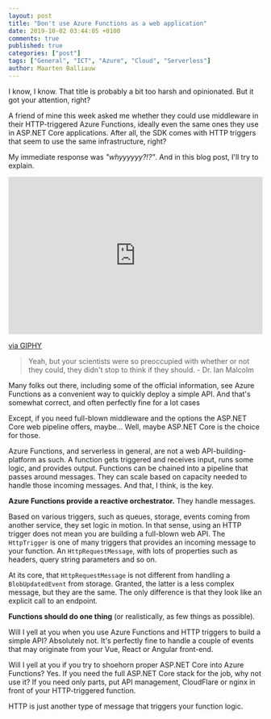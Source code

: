 ```yaml
---
layout: post
title: "Don't use Azure Functions as a web application"
date: 2019-10-02 03:44:05 +0100
comments: true
published: true
categories: ["post"]
tags: ["General", "ICT", "Azure", "Cloud", "Serverless"]
author: Maarten Balliauw
---
```


I know, I know. That title is probably a bit too harsh and opinionated. But it got your attention, right?

A friend of mine this week asked me whether they could use middleware in their HTTP-triggered Azure Functions, ideally even the same ones they use in ASP.NET Core applications. After all, the SDK comes with HTTP triggers that seem to use the same infrastructure, right?

My immediate response was *"whyyyyyy?!?"*. And in this blog post, I'll try to explain.

<div style="width:100%;height:0;padding-bottom:62%;position:relative;"><iframe src="https://giphy.com/embed/mCClSS6xbi8us" width="100%" height="100%" style="position:absolute" frameBorder="0" class="giphy-embed" allowFullScreen></iframe></div><p><a href="https://giphy.com/gifs/jeff-goldblum-jurassic-park-jurassicparkedit-mCClSS6xbi8us">via GIPHY</a></p>

> Yeah, but your scientists were so preoccupied with whether or not they could, they didn't stop to think if they should. - Dr. Ian Malcolm

Many folks out there, including some of the official information, see Azure Functions as a convenient way to quickly deploy a simple API. And that's somewhat correct, and often perfectly fine for a lot cases

Except, if you need full-blown middleware and the options the ASP.NET Core web pipeline offers, maybe... Well, maybe ASP.NET Core is the choice for those.

Azure Functions, and serverless in general, are not a web API-building-platform as such. A function gets triggered and receives input, runs some logic, and provides output. Functions can be chained into a pipeline that passes around messages. They can scale based on capacity needed to handle those incoming messages. And that, I think, is the key.

**Azure Functions provide a reactive orchestrator.** They handle messages.

Based on various triggers, such as queues, storage, events coming from another service, they set logic in motion. In that sense, using an HTTP trigger does not mean you are building a full-blown web API. The `HttpTrigger` is one of many triggers that provides an incoming message to your function. An `HttpRequestMessage`, with lots of properties such as headers, query string parameters and so on.

At its core, that `HttpRequestMessage` is not different from handling a `BlobUpdatedEvent` from storage. Granted, the latter is a less complex message, but they are the same. The only difference is that they look like an explicit call to an endpoint.

**Functions should do one thing** (or realistically, as few things as possible).

Will I yell at you when you use Azure Functions and HTTP triggers to build a simple API? Absolutely not. It's perfectly fine to handle a couple of events that may originate from your Vue, React or Angular front-end.

Will I yell at you if you try to shoehorn proper ASP.NET Core into Azure Functions? Yes. If you need the full ASP.NET Core stack for the job, why not use it? If you need only parts, put API management, CloudFlare or nginx in front of your HTTP-triggered function.

HTTP is just another type of message that triggers your function logic.